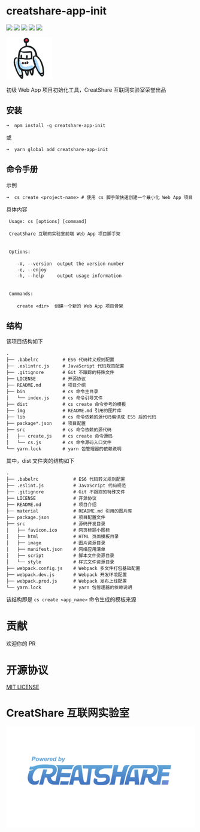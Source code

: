 # creatshare-app-init

[![](https://img.shields.io/npm/v/@cycle/core.svg)](https://www.npmjs.com/package/creatshare-app-init) [![](https://img.shields.io/badge/eslint-standard-green.svg)](https://eslint.org/) ![](https://img.shields.io/badge/contributors-2-blue.svg) [![](https://img.shields.io/badge/license-MIT-lightgrey.svg)](https://github.com/creatshare-demos/creatshare-app-init/blob/master/LICENSE)
[![](https://img.shields.io/badge/version-v2.1.1-yellow.svg)](https://www.npmjs.com/package/creatshare-app-init)

![](./img/robot.png)

初级 Web App 项目初始化工具，CreatShare 互联网实验室荣誉出品

## 安装

```
➜  npm install -g creatshare-app-init
```

或

```
➜  yarn global add creatshare-app-init
```

## 命令手册

示例

```
➜  cs create <project-name> # 使用 cs 脚手架快速创建一个最小化 Web App 项目
```

具体内容

```
 Usage: cs [options] [command]

 CreatShare 互联网实验室前端 Web App 项目脚手架


 Options:

    -V, --version  output the version number
    -e, --enjoy
    -h, --help     output usage information


 Commands:

    create <dir>  创建一个新的 Web App 项目骨架
```

## 结构

该项目结构如下

```
.
├── .babelrc         # ES6 代码转义规则配置
├── .eslintrc.js     # JavaScript 代码规范配置
├── .gitignore       # Git 不跟踪的特殊文件
├── LICENSE          # 开源协议
├── README.md        # 项目介绍
├── bin              # cs 命令主目录
│   └── index.js     # cs 命令引导文件
├── dist             # cs create 命令参考的模板
├── img              # README.md 引用的图片库
├── lib              # cs 命令依赖的源代码编译成 ES5 后的代码
├── package*.json    # 项目配置
├── src              # cs 命令依赖的源代码
│   ├── create.js    # cs create 命令源码
│   └── cs.js        # cs 命令源码入口文件
└── yarn.lock        # yarn 包管理器的依赖说明
```

其中，dist 文件夹的结构如下

```
.
├── .babelrc             # ES6 代码转义规则配置
├── .eslint.js           # JavaScript 代码规范
├── .gitignore           # Git 不跟踪的特殊文件
├── LICENSE              # 开源协议
├── README.md            # 项目介绍
├── material             # README.md 引用的图片库
├── package.json         # 项目配置文件
├── src                  # 源码开发目录
│   ├── favicon.ico      # 网页标题小图标
│   ├── html             # HTML 页面模板目录
│   ├── image            # 图片资源目录
│   ├── manifest.json    # 网络应用清单
│   ├── script           # 脚本文件资源目录
│   └── style            # 样式文件资源目录
├── webpack.config.js    # Webpack 多文件打包基础配置
├── webpack.dev.js       # Webpack 开发环境配置
├── webpack.prod.js      # Webpack 发布上线配置
└── yarn.lock            # yarn 包管理器的依赖说明
```

该结构即是 ```cs create <app_name>``` 命令生成的模板来源

# 贡献

欢迎你的 PR

# 开源协议

[MIT LICENSE](./LICENSE)

# CreatShare 互联网实验室

![CreatShare-logo-powerby.png](./img/CreatShare.png)